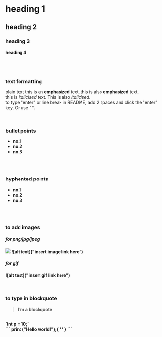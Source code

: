 # heading 1

## heading 2

### heading 3

#### heading 4
<br>  
<br>

### text formatting
plain text
this is an **emphasized** text. this is also __emphasized__ text.  
this is _italicised_ text. This is also *italicised*.  
to type "enter" or line break in README, add 2 spaces and click the "enter" key. Or use "<b r>".
<br>  
<br>

### bullet points
* no.1
* no.2
* no.3
<br>  
<br>

### hyphented points
- no.1
- no.2
- no.3
<br>  
<br>

### to add images
##### for png/jpg/jpeg
<img src="insert image link here">  
![alt text]("insert image link here")

##### for gif
![alt test]("insert gif link here")
<br>  
<br>

### to type in blockquote
> I'm a blockquote
<br>
`int p = 10;`
<br>
```
print ("Hello world!");{
'
'
}
```

